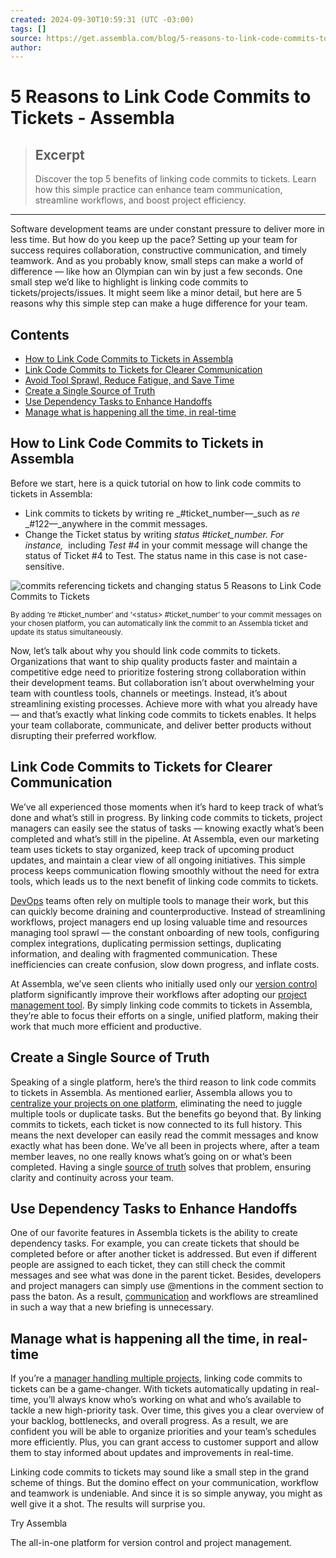 ```yaml
---
created: 2024-09-30T10:59:31 (UTC -03:00)
tags: []
source: https://get.assembla.com/blog/5-reasons-to-link-code-commits-to-tickets/
author: 
---
```


# 5 Reasons to Link Code Commits to Tickets - Assembla

> ## Excerpt
> Discover the top 5 benefits of linking code commits to tickets. Learn how this simple practice can enhance team communication, streamline workflows, and boost project efficiency.

---
Software development teams are under constant pressure to deliver more in less time. But how do you keep up the pace? Setting up your team for success requires collaboration, constructive communication, and timely teamwork. And as you probably know, small steps can make a world of difference — like how an Olympian can win by just a few seconds. One small step we’d like to highlight is linking code commits to tickets/projects/issues. It might seem like a minor detail, but here are 5 reasons why this simple step can make a huge difference for your team.

## Contents

-   [How to Link Code Commits to Tickets in Assembla](https://get.assembla.com/blog/5-reasons-to-link-code-commits-to-tickets/#how-to-link-code-commits-to-tickets-in-assembla)
-   [Link Code Commits to Tickets for Clearer Communication](https://get.assembla.com/blog/5-reasons-to-link-code-commits-to-tickets/#link-code-commits-to-tickets-for-clearer-communication)
-   [Avoid Tool Sprawl, Reduce Fatigue, and Save Time](https://get.assembla.com/blog/5-reasons-to-link-code-commits-to-tickets/#avoid-tool-sprawl-reduce-fatigue-and-save-time)
-   [Create a Single Source of Truth](https://get.assembla.com/blog/5-reasons-to-link-code-commits-to-tickets/#create-a-single-source-of-truth)  
-   [Use Dependency Tasks to Enhance Handoffs](https://get.assembla.com/blog/5-reasons-to-link-code-commits-to-tickets/#use-dependency-tasks-to-enhance-handoffs)
-   [Manage what is happening all the time, in real-time](https://get.assembla.com/blog/5-reasons-to-link-code-commits-to-tickets/#manage-what-is-happening-all-the-time-in-real-time)

## How to Link Code Commits to Tickets in Assembla

Before we start, here is a quick tutorial on how to link code commits to tickets in Assembla: 

-   Link commits to tickets by writing re _#ticket\_number—_such as _re_ _#122—_anywhere in the commit messages.
-   Change the Ticket status by writing _status #ticket\_number. For instance,_  including _Test #4_ in your commit message will change the status of Ticket #4 to Test. The status name in this case is not case-sensitive.

![commits referencing tickets and changing status 5 Reasons to Link Code Commits to Tickets](https://get.assembla.com/wp-content/uploads/2024/09/commits-referencing-tickets-and-changing-status.gif "5 Reasons to Link Code Commits to Tickets 5 Reasons to Link Code Commits to Tickets")

<sup>By adding ‘re #ticket_number’ and ‘&lt;status&gt; #ticket_number’ to your commit messages on your chosen platform, you can automatically link the commit to an Assembla ticket and update its status simultaneously.</sup>

Now, let’s talk about why you should link code commits to tickets. Organizations that want to ship quality products faster and maintain a competitive edge need to prioritize fostering strong collaboration within their development teams. But collaboration isn’t about overwhelming your team with countless tools, channels or meetings. Instead, it’s about streamlining existing processes. Achieve more with what you already have — and that’s exactly what linking code commits to tickets enables. It helps your team collaborate, communicate, and deliver better products without disrupting their preferred workflow.

## Link Code Commits to Tickets for Clearer Communication

We’ve all experienced those moments when it’s hard to keep track of what’s done and what’s still in progress. By linking code commits to tickets, project managers can easily see the status of tasks — knowing exactly what’s been completed and what’s still in the pipeline. At Assembla, even our marketing team uses tickets to stay organized, keep track of upcoming product updates, and maintain a clear view of all ongoing initiatives. This simple process keeps communication flowing smoothly without the need for extra tools, which leads us to the next benefit of linking code commits to tickets.

[DevOps](https://get.assembla.com/blog/devops-outsourcing/) teams often rely on multiple tools to manage their work, but this can quickly become draining and counterproductive. Instead of streamlining workflows, project managers end up losing valuable time and resources managing tool sprawl — the constant onboarding of new tools, configuring complex integrations, duplicating permission settings, duplicating information, and dealing with fragmented communication. These inefficiencies can create confusion, slow down progress, and inflate costs. 

At Assembla, we’ve seen clients who initially used only our [version control](https://get.assembla.com/blog/how-to-choose-version-control-system/) platform significantly improve their workflows after adopting our [project management tool](https://get.assembla.com/projects). By simply linking code commits to tickets in Assembla, they’re able to focus their efforts on a single, unified platform, making their work that much more efficient and productive.

## Create a Single Source of Truth  

Speaking of a single platform, here’s the third reason to link code commits to tickets in Assembla. As mentioned earlier, Assembla allows you to [centralize your projects on one platform](https://get.assembla.com/blog/why-merge-project-management-version-control/), eliminating the need to juggle multiple tools or duplicate tasks. But the benefits go beyond that. By linking commits to tickets, each ticket is now connected to its full history. This means the next developer can easily read the commit messages and know exactly what has been done. We’ve all been in projects where, after a team member leaves, no one really knows what’s going on or what’s been completed. Having a single [source of truth](https://get.assembla.com/blog/source-control-with-git-to-improve-collaboration/) solves that problem, ensuring clarity and continuity across your team.

## Use Dependency Tasks to Enhance Handoffs

One of our favorite features in Assembla tickets is the ability to create dependency tasks. For example, you can create tickets that should be completed before or after another ticket is addressed. But even if different people are assigned to each ticket, they can still check the commit messages and see what was done in the parent ticket. Besides, developers and project managers can simply use @mentions in the comment section to pass the baton. As a result, [communication](https://get.assembla.com/blog/software-development-teams-communicate-better/) and workflows are streamlined in such a way that a new briefing is unnecessary. 

## Manage what is happening all the time, in real-time

If you’re a [manager handling multiple projects](https://get.assembla.com/blog/program-management-software/), linking code commits to tickets can be a game-changer. With tickets automatically updating in real-time, you’ll always know who’s working on what and who’s available to tackle a new high-priority task. Over time, this gives you a clear overview of your backlog, bottlenecks, and overall progress. As a result, we are confident you will be able to organize priorities and your team’s schedules more efficiently. Plus, you can grant access to customer support and allow them to stay informed about updates and improvements in real-time.

Linking code commits to tickets may sound like a small step in the grand scheme of things. But the domino effect on your communication, workflow and teamwork is undeniable. And since it is so simple anyway, you might as well give it a shot. The results will surprise you.

Try Assembla

The all-in-one platform for version control and project management.
